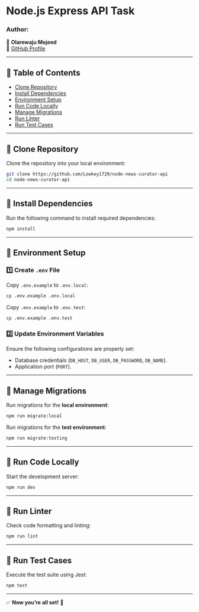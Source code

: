 # **Node.js Express API Task**

### **Author:**

📌 **Olarewaju Mojeed**  
🔗 [GitHub Profile](https://github.com/Lowkey1729)

---

## **📌 Table of Contents**

- [Clone Repository](#clone-repository)
- [Install Dependencies](#install-dependencies)
- [Environment Setup](#environment-setup)
- [Run Code Locally](#run-code-locally)
- [Manage Migrations](#manage-migrations)
- [Run Linter](#run-linter)
- [Run Test Cases](#run-test-cases)

---

## **🔹 Clone Repository**

Clone the repository into your local environment:

```bash
git clone https://github.com/Lowkey1729/node-news-curator-api
cd node-news-curator-api
```

---

## **🔹 Install Dependencies**

Run the following command to install required dependencies:

```bash
npm install
```

---

## **🔹 Environment Setup**

### **1️⃣ Create `.env` File**

Copy `.env.example` to `.env.local`:

```bash
cp .env.example .env.local
```

Copy `.env.example` to `.env.test`:

```bash
cp .env.example .env.test
```

### **2️⃣ Update Environment Variables**

Ensure the following configurations are properly set:

- Database credentials (`DB_HOST`, `DB_USER`, `DB_PASSWORD`, `DB_NAME`).
- Application port (`PORT`).

---

## **🔹 Manage Migrations**

Run migrations for the **local environment**:

```bash
npm run migrate:local
```

Run migrations for the **test environment**:

```bash
npm run migrate:testing
```

---

## **🔹 Run Code Locally**

Start the development server:

```bash
npm run dev
```

---

## **🔹 Run Linter**

Check code formatting and linting:

```bash
npm run lint
```

---

## **🔹 Run Test Cases**

Execute the test suite using Jest:

```bash
npm test
```

---

✅ **Now you’re all set!** 🚀
